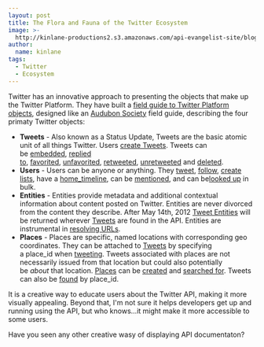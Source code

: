 ```yaml
---
layout: post
title: The Flora and Fauna of the Twitter Ecosystem
image: >-
  http://kinlane-productions2.s3.amazonaws.com/api-evangelist-site/blog/Field-Guide-Tweets.png
author:
  name: kinlane
tags:
  - Twitter
  - Ecosystem
---
```

Twitter has an innovative approach to presenting the objects that make up the Twitter Platform. They have built a [field guide to Twitter Platform objects](https://dev.twitter.com/docs/platform-objects "field guide to Twitter Platform objects"), designed like an [Audubon Society](http://www.audubon.org/ "Audubon Society") field guide, describing the four primaty Twitter objects:

*   **Tweets** - Also known as a Status Update, Tweets are the basic atomic unit of all things Twitter. Users [create Tweets](https://dev.twitter.com/docs/api/1/post/statuses/update). Tweets can be [embedded](https://dev.twitter.com/docs/embedded-tweets), [replied to](https://dev.twitter.com/docs/api/1/post/statuses/update), [favorited](https://dev.twitter.com/docs/api/1/post/favorites/create/%3Aid), [unfavorited](https://dev.twitter.com/docs/api/1/post/favorites/destroy/%3Aid), [retweeted](https://dev.twitter.com/docs/api/1/post/statuses/retweet/%3Aid), [unretweeted](https://dev.twitter.com/docs/api/1/post/statuses/destroy/%3Aid) and [deleted](https://dev.twitter.com/docs/api/1/post/statuses/destroy/%3Aid).
*   **Users** - Users can be anyone or anything. They [tweet](https://dev.twitter.com/docs/api/1/post/statuses/update), [follow](https://dev.twitter.com/docs/api/1/post/friendships/create), [create lists](https://dev.twitter.com/docs/api/1/post/lists/create), have a [home\_timeline](https://dev.twitter.com/docs/api/1/get/statuses/home_timeline), can be [mentioned](https://dev.twitter.com/docs/api/1/get/statuses/mentions), and can be[looked up](https://dev.twitter.com/docs/api/1/get/users/lookup) in bulk.
*   **Entities** - Entities provide metadata and additional contextual information about content posted on Twitter. Entities are never divorced from the content they describe. After May 14th, 2012 [Tweet Entities](https://dev.twitter.com/docs/tweet-entities) will be returned wherever [Tweets](https://dev.twitter.com/docs/platform-objects/tweets) are found in the API. Entities are instrumental in [resolving URLs](https://dev.twitter.com/docs/tco-url-wrapper).
*   **Places** - Places are specific, named locations with corresponding geo coordinates. They can be attached to [Tweets](https://dev.twitter.com/docs/platform-objects/tweets) by specifying a place\_id when [tweeting](https://dev.twitter.com/docs/api/1/post/statuses/update). Tweets associated with places are not necessarily issued from that location but could also potentially be _about_ that location. [Places](https://dev.twitter.com/docs/api/1/get/geo/id/%3Aplace_id) can be [created](https://dev.twitter.com/docs/api/1/post/geo/place) and [searched for](https://dev.twitter.com/docs/api/1/get/geo/search). Tweets can also be [found](https://dev.twitter.com/docs/places/finding-tweets-about-places) by place\_id.

It is a creative way to educate users about the Twitter API, making it more visually appealing. Beyond that, I'm not sure it helps developers get up and running using the API, but who knows...it might make it more accessible to some users.

Have you seen any other creative wasy of displaying API documentaton?